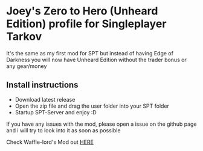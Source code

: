 # Joey's Zero to Hero (Unheard Edition) profile for Singleplayer Tarkov

It's the same as my first mod for SPT but instead of having Edge of Darkness you will now have Unheard Edition without the trader bonus or any gear/money

## Install instructions
- Download latest release
- Open the zip file and drag the user folder into your SPT folder
- Startup SPT-Server and enjoy :D

If you have any issues with the mod, please open a issue on the github page and i will try to look into it as soon as possible

Check Waffle-lord's Mod out [HERE](https://github.com/waffle-lord/ZeroToHeroPlus)
